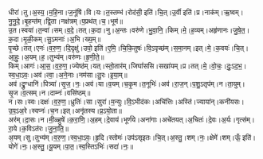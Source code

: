 

  
धीरा॑।तु।अ॒स्य॒।म॒हि॒ना।ज॒नूंषि॑।वि।यः।त॒स्तम्भ॑।रोद॑सी॒ इति॑।चि॒त्।उ॒र्वी इति॑।प्र।नाक॑म्।ऋ॒ष्वम्।नु॒नु॒दे॒।बृ॒हन्त॑म्।द्वि॒ता।नक्ष॑त्रम्।प॒प्रथ॑त्।च॒।भूम॑॥  
उ॒त।स्वया॑।त॒न्वा॑।सम्।व॒दे॒।तत्।क॒दा।नु।अ॒न्तः।वरु॑णे।भु॒वा॒नि॒।किम्।मे॒।ह॒व्यम्।अहृ॑णानः।जु॒षे॒त॒।क॒दा।मृ॒ळी॒कम्।सु॒ऽमनाः॑।अ॒भि।ख्य॒म्॥  
पृ॒च्छे।तत्।एनः॑।व॒रु॒ण॒।दि॒दृक्षु॑।उपो॒ इति॑।ए॒मि॒।चि॒कि॒तुषः॑।वि॒ऽपृच्छ॑म्।स॒मा॒नम्।इत्।मे॒।क॒वयः॑।चि॒त्।आ॒हुः॒।अ॒यम्।ह॒।तुभ्य॑म्।वरु॑णः।हृ॒णी॒ते॒॥  
किम्।आगः॑।आ॒स॒।व॒रु॒ण॒।ज्येष्ठ॑म्।यत्।स्तो॒तार॑म्।जिघां॑ससि।सखा॑यम्।प्र।तत्।मे॒।वो॒चः॒।दुः॒ऽद॒भ॒।स्व॒धा॒ऽवः॒।अव॑।त्वा॒।अ॒ने॒नाः।नम॑सा।तु॒रः।इ॒या॒म्॥  
अव॑।द्रु॒ग्धानि॑।पित्र्या॑।सृ॒ज॒।नः॒।अव॑।या।व॒यम्।च॒कृ॒म।त॒नूभिः॑।अव॑।रा॒ज॒न्।प॒शु॒ऽतृप॑म्।न।ता॒युम्।सृ॒ज।व॒त्सम्।न।दाम्नः॑।वसि॑ष्ठम्॥  
न।सः।स्वः।दक्षः॑।व॒रु॒ण॒।ध्रुतिः॑।सा।सुरा॑।म॒न्युः।वि॒ऽभीद॑कः।अचि॑त्तिः।अस्ति॑।ज्याया॑न्।कनी॑यसः।उ॒प॒ऽअ॒रे।स्वप्नः॑।च॒न।इत्।अनृ॑तस्य।प्र॒ऽयो॒ता॥  
अर॑म्।दा॒सः।न।मी॒ळ्हुषे॑।क॒रा॒णि॒।अ॒हम्।दे॒वाय॑।भूर्ण॑ये।अना॑गाः।अचे॑तयत्।अ॒चितः॑।दे॒वः।अ॒र्यः।गृत्स॑म्।रा॒ये।क॒विऽत॑रः।जु॒ना॒ति॒॥  
अ॒यम्।सु।तुभ्य॑म्।व॒रु॒ण॒।स्व॒धा॒ऽवः॒।हृ॒दि।स्तोमः॑।उप॑ऽसृइतः।चि॒त्।अ॒स्तु॒।शम्।नः॒।क्षेमे॑।शम्।ऊँ॒ इति॑।योगे॑।नः॒।अ॒स्तु॒।यू॒यम्।पा॒त॒।स्व॒स्तिऽभिः॑।सदा॑।नः॒॥  
